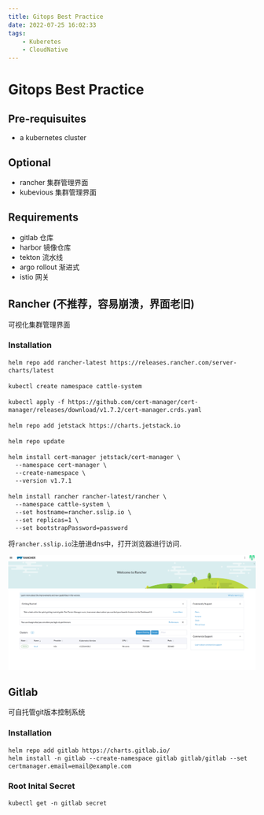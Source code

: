 ```yaml
---
title: Gitops Best Practice
date: 2022-07-25 16:02:33
tags:
    - Kuberetes
    - CloudNative
---
```

# Gitops Best Practice

## Pre-requisuites

- a kubernetes cluster

## Optional

- rancher 集群管理界面
- kubevious 集群管理界面

## Requirements

- gitlab 仓库
- harbor 镜像仓库
- tekton 流水线
- argo rollout 渐进式
- istio 网关

## Rancher (不推荐，容易崩溃，界面老旧)

可视化集群管理界面

### Installation

```shell
helm repo add rancher-latest https://releases.rancher.com/server-charts/latest

kubectl create namespace cattle-system

kubectl apply -f https://github.com/cert-manager/cert-manager/releases/download/v1.7.2/cert-manager.crds.yaml

helm repo add jetstack https://charts.jetstack.io

helm repo update

helm install cert-manager jetstack/cert-manager \
  --namespace cert-manager \
  --create-namespace \
  --version v1.7.1

helm install rancher rancher-latest/rancher \
  --namespace cattle-system \
  --set hostname=rancher.sslip.io \
  --set replicas=1 \
  --set bootstrapPassword=password
```

将`rancher.sslip.io`注册进dns中，打开浏览器进行访问.

![rancher home](gitops-best-practice/rancher-home.png)

## Gitlab

可自托管git版本控制系统

### Installation

```shell
helm repo add gitlab https://charts.gitlab.io/
helm install -n gitlab --create-namespace gitlab gitlab/gitlab --set certmanager.email=email@example.com
```

### Root Inital Secret

```
kubectl get -n gitlab secret  
```